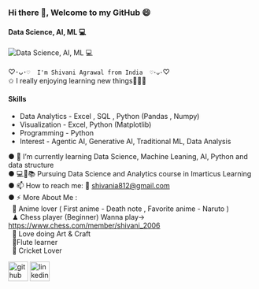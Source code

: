 ###  Hi there 👋, Welcome to my GitHub 😄
#### Data Science, AI, ML 💻
![Data Science, AI, ML 💻](https://miro.medium.com/v2/resize:fit:547/1*cVIt9jh_p7b-cizfrDPl-Q.png)

♡･ᴗ･`♡  I'm Shivani Agrawal from India  ♡･ᴗ･`♡  
✩ I really enjoying learning new things💫🦋🧿

#### Skills
* Data Analytics - Excel , SQL , Python (Pandas , Numpy)
* Visualization - Excel, Python (Matplotlib)
* Programming - Python
* Interest - Agentic AI, Generative AI, Traditional ML, Data Analysis


● 🌱 I’m currently learning Data Science, Machine Leaning, AI, Python and data structure <br />
● 💻🎀📚 Pursuing Data Science and Analytics course in Imarticus Learning <br />
● 📫 How to reach me: 📧 shivania812@gmail.com <br />
● ⚡ More About Me : <br />  &#160; 🎦 Anime lover ( First anime - Death note , Favorite anime - Naruto ) <br /> &#160; ♟ Chess player (Beginner) Wanna play-> https://www.chess.com/member/shivani_2006 <br />  &#160; 🎨 Love doing Art & Craft <br /> &#160; 🪈Flute learner <br /> &#160; 🏏 Cricket Lover 


[<img src='https://cdn.jsdelivr.net/npm/simple-icons@3.0.1/icons/github.svg' alt='github' height='40'>](https://github.com/shivani-data)  [<img src='https://cdn.jsdelivr.net/npm/simple-icons@3.0.1/icons/linkedin.svg' alt='linkedin' height='40'>](https://www.linkedin.com/in/shivani-agrawal-74228a1a7//) 

